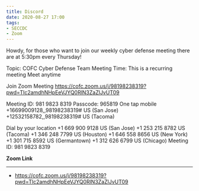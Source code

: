 ```yaml
---
title: Discord
date: 2020-08-27 17:00
tags: 
- SECCDC
- Zoom
---
```

Howdy, for those who want to join our weekly cyber defense meeting there are at 5:30pm every Thursday! 

Topic: COFC Cyber Defense Team Meeting
Time: This is a recurring meeting Meet anytime

Join Zoom Meeting
https://cofc.zoom.us/j/98198238319?pwd=Tlc2amdhNHpEeVJYQ0RlN3ZaZlJvUT09

Meeting ID: 981 9823 8319
Passcode: 965819
One tap mobile
+16699009128,,98198238319# US (San Jose)
+12532158782,,98198238319# US (Tacoma)

Dial by your location
        +1 669 900 9128 US (San Jose)
        +1 253 215 8782 US (Tacoma)
        +1 346 248 7799 US (Houston)
        +1 646 558 8656 US (New York)
        +1 301 715 8592 US (Germantown)
        +1 312 626 6799 US (Chicago)
Meeting ID: 981 9823 8319

**Zoom Link**
___

- https://cofc.zoom.us/j/98198238319?pwd=Tlc2amdhNHpEeVJYQ0RlN3ZaZlJvUT09

